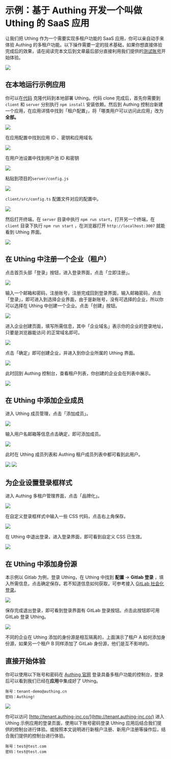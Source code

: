 # 示例：基于 Authing 开发一个叫做 Uthing 的 SaaS 应用



让我们把 Uthing 作为一个需要实现多租户功能的 SaaS 应用，你可以亲自动手来体验 Authing 的多租户功能。以下操作需要一定的技术基础，如果你想直接体验完成后的效果，请在阅读完本文后到文章最后部分直接利用我们提供的[测试账号](#idTest)开始体验。



<img src="./images/demo1-main.png" />

## 在本地运行示例应用

你可以在[代码](https://github.com/Authing/demo-multi-tenant-with-authing) 克隆代码到本地部署 Uthing。代码 clone 完成后，首先你需要到 `client` 和 `server` 分别执行 `npm install` 安装依赖。然后到 Authing 控制台新建一个应用，在应用详情中找到「租户配置」，将「哪类用户可以访问此应用」改为**全部。**

<img src="./images/demo2-tennatConfig.png" />

在应用配置中找到应用 ID 、密钥和应用域名

<img src="./images/demo-appInfo.png" />

在用户池设置中找到用户池 ID 和密钥

<img src="./images/demo-userpoolInfo.png" />

粘贴到项目的`server/config.js` 

<img src="./images/demo-serverConfig.png" />

 `client/src/config.ts` 配置文件对应的配置中。

<img src="./images/demo-clientconfig.png" />

然后打开终端，在 `server` 目录中执行 `npm run start`，打开另一个终端，在 `client` 目录下执行 `npm run start` ，在浏览器打开 `http://localhost:3007` 就能看到 Uthing 界面。

<img src="./images/demo1-main.png" />



## 在 Uthing 中注册一个企业（租户）

点击首页头部「登录」按钮，进入登录界面，点击「立即注册」。 

<img src="./images/demo-loginpage.png" />



输入一个邮箱和密码，注册账号，注册完成回到登录界面，输入邮箱密码，点击「登录」，即可进入到选择企业界面，由于是新账号，没有可选择的企业，所以你可以选择在 Uthing 中创建一个企业。点击「创建」按钮。

<img src="./images/demo-choose.png" />

进入企业创建页面，填写所需信息，其中「企业域名」表示你的企业的登录地址，只要是浏览器能访问 的正常域名即可。

<img src="./images/registerEnterprise.png" />

点击「确定」即可创建企业，并进入到你企业所属的 Uthing 界面。

<img src="./images/createEnterprise.png" />

此时回到 Authing 控制台，查看租户列表，你创建的企业会在列表中展示。

<img src="./images/demo-tenantList.png" />

## 在 Uthing 中添加企业成员

进入 Uthing 成员管理，点击「添加成员」。

<img src="./images/demo-addmember.png" />





输入用户名邮箱等信息点击确定，即可添加成员。



<img src="./images/demo-addmemeberinfo.png" />



此时在 Uthing 成员列表和 Authing 租户成员列表中都可看到此用户。



<img src="./images/demo-memberlist.png">



<img src="./images/demo-memberlist2.png" />



## 为企业设置登录框样式

进入 Authing 多租户管理界面，点击「品牌化」。

<img src='./images/demo-brandconfig.png' />

在自定义登录框样式中输入一些 CSS 代码，点击右上角保存。

<img src="./images/demo-brandsave.png" />



在 Uthing 中退出登录，进入登录界面，即可看到自定义 CSS 已生效。

<img src="./images/demo-tenantlogin.png" />

## 在 Uthing 中添加身份源

本示例以 Gitlab 为例，登录 Uthing，在 Uthing 中找到 **配置** -> **Gitlab 登录** ，填入所需信息，点击确定保存。若不知道信息如何获取，可参考接入 [GitLab 社会化登录](https://docs.authing.cn/v2/connections/gitlab/)。

<img src="./images/demo-addgitlab.png" />

保存完成退出登录，即可看到登录界面有 GitLab 登录按钮。点击此按钮即可用 GitLab 登录 Uthing。

<img src="./images/demo-gitlablogin.png" />

不同的企业在 Uthing 添加的身份源是相互隔离的，上面演示了租户 A 如何添加身份源，如果另一个租户 B 同样添加了 GitLab 身份源，他们是互不影响的。



## <span id="idTest" >直接开始体验</span>

你可以使用以下账号和密码在 [Authing 官网](https://www.authing.cn/) 登录具备多租户功能的控制台，登录后可以看到我们已经在**应用**中集成好了 Uthing。

```
账号：tenant-demo@authing.cn
密码：Authing!
```



<img src="./images/demo-uthingapp.png" />

你可以访问 [http://tenant.authing-inc.co/](http://tenant.authing-inc.co/) 进入 Uthing 示例应用的登录页面，使用以下账号密码登录 Uthing 应用后结合我们提供的控制台进行体验。或按照本文说明进行新租户注册、新用户注册等操作后，结合我们提供的控制台进行体验。

```
账号：test@test.com
密码：test@test.com
```

